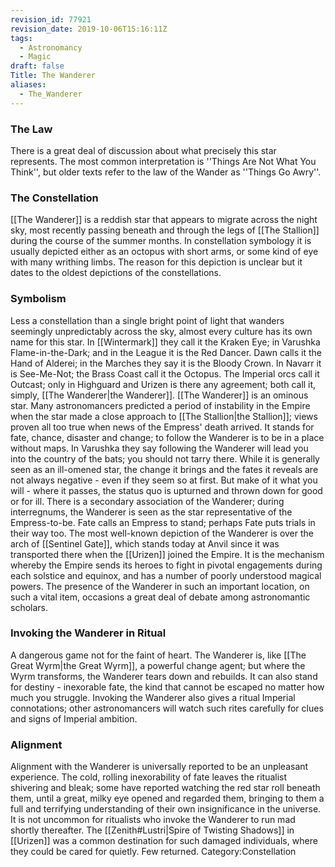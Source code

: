 ```yaml
---
revision_id: 77921
revision_date: 2019-10-06T15:16:11Z
tags:
  - Astronomancy
  - Magic
draft: false
Title: The Wanderer
aliases:
  - The_Wanderer
---
```

### The Law
There is a great deal of discussion about what precisely this star represents. The most common interpretation is ''Things Are Not What You Think'', but older texts refer to the law of the Wander as ''Things Go Awry''. 
### The Constellation
[[The Wanderer]] is a reddish star that appears to migrate across the night sky, most recently passing beneath and through the legs of [[The Stallion]] during the course of the summer months.
In constellation symbology it is usually depicted either as an octopus with short arms, or some kind of eye with many writhing limbs. The reason for this depiction is unclear but it dates to the oldest depictions of the constellations.
### Symbolism
Less a constellation than a single bright point of light that wanders seemingly unpredictably across the sky, almost every culture has its own name for this star. In [[Wintermark]] they call it the Kraken Eye; in Varushka Flame-in-the-Dark; and in the League it is the Red Dancer. Dawn calls it the Hand of Alderei; in the Marches they say it is the Bloody Crown. In Navarr it is See-Me-Not; the Brass Coast call it the Octopus. The Imperial orcs call it Outcast; only in Highguard and Urizen is there any agreement; both call it, simply, [[The Wanderer|the Wanderer]].
[[The Wanderer]] is an ominous star. Many astronomancers predicted a period of instability in the Empire when the star made a close approach to [[The Stallion|the Stallion]]; views proven all too true when news of the Empress' death arrived. It stands for fate, chance, disaster and change; to follow the Wanderer is to be in a place without maps. In Varushka they say following the Wanderer will lead you into the country of the bats; you should not tarry there.
While it is generally seen as an ill-omened star, the change it brings and the fates it reveals are not always negative - even if they seem so at first. But make of it what you will - where it passes, the status quo is upturned and thrown down for good or for ill.
There is a secondary association of the Wanderer; during interregnums, the Wanderer is seen as the star representative of the Empress-to-be. Fate calls an Empress to stand; perhaps Fate puts trials in their way too.
The most well-known depiction of the Wanderer is over the arch of [[Sentinel Gate]], which stands today at Anvil since it was transported there when the [[Urizen]] joined the Empire. It is the mechanism whereby the Empire sends its heroes to fight in pivotal engagements during each solstice and equinox, and has a number of poorly understood magical powers. The presence of the Wanderer in such an important location, on such a vital item, occasions a great deal of debate among astronomantic scholars.
### Invoking the Wanderer in Ritual
A dangerous game not for the faint of heart. The Wanderer is, like [[The Great Wyrm|the Great Wyrm]], a powerful change agent; but where the Wyrm transforms, the Wanderer tears down and rebuilds. It can also stand for destiny - inexorable fate, the kind that cannot be escaped no matter how much you struggle.
Invoking the Wanderer also gives a ritual Imperial connotations; other astronomancers will watch such rites carefully for clues and signs of Imperial ambition.
### Alignment
Alignment with the Wanderer is universally reported to be an unpleasant experience. The cold, rolling inexorability of fate leaves the ritualist shivering and bleak; some have reported watching the red star roll beneath them, until a great, milky eye opened and regarded them, bringing to them a full and terrifying understanding of their own insignificance in the universe.
It is not uncommon for ritualists who invoke the Wanderer to run mad shortly thereafter. The [[Zenith#Lustri|Spire of Twisting Shadows]] in [[Urizen]] was a common destination for such damaged individuals, where they could be cared for quietly. Few returned.
Category:Constellation